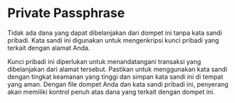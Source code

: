 # Private Passphrase

Tidak ada dana yang dapat dibelanjakan dari dompet ini tanpa kata sandi pribadi. Kata sandi ini digunakan untuk mengenkripsi kunci pribadi yang terkait dengan alamat Anda.

Kunci pribadi ini diperlukan untuk menandatangani transaksi yang dibelanjakan dari alamat tersebut. Pastikan untuk menggunakan kata sandi dengan tingkat keamanan yang tinggi dan simpan kata sandi ini di tempat yang aman. Dengan file dompet Anda dan kata sandi pribadi ini, penyerang akan memiliki kontrol penuh atas dana yang terkait dengan dompet ini.
